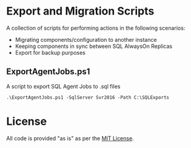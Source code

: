 # Export and Migration Scripts
A collection of scripts for performing actions in the following scenarios:
- Migrating components/configuration to another instance
- Keeping components in sync between SQL AlwaysOn Replicas
- Export for backup purposes

## ExportAgentJobs.ps1
A script to export SQL Agent Jobs to .sql files

```
.\ExportAgentJobs.ps1 -SqlServer Svr2016 -Path C:\SQLExports
```


# License
All code is provided "as is" as per the [MIT License](https://github.com/Microsoft/DataInsightsAsia/blob/master/LICENSE).
